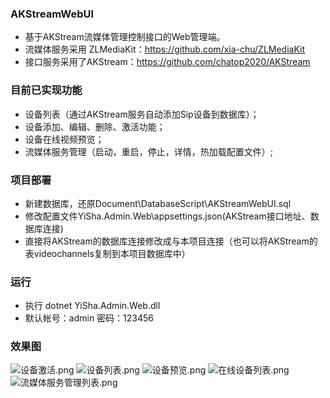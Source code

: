 ### AKStreamWebUI
- 基于AKStream流媒体管理控制接口的Web管理端。
- 流媒体服务采用 ZLMediaKit：https://github.com/xia-chu/ZLMediaKit
- 接口服务采用了AKStream：https://github.com/chatop2020/AKStream
### 目前已实现功能
- 设备列表（通过AKStream服务自动添加Sip设备到数据库）；
- 设备添加、编辑、删除、激活功能；
- 设备在线视频预览；
- 流媒体服务管理（启动，重启，停止，详情，热加载配置文件）;


### 项目部署
- 新建数据库，还原Document\DatabaseScript\AKStreamWebUI.sql
- 修改配置文件YiSha.Admin.Web\appsettings.json(AKStream接口地址、数据库连接)
- 直接将AKStream的数据库连接修改成与本项目连接（也可以将AKStream的表videochannels复制到本项目数据库中）

### 运行
- 执行 dotnet YiSha.Admin.Web.dll
- 默认帐号：admin 密码：123456

### 效果图
![设备激活.png](https://i.loli.net/2021/01/19/tcxRfnP6qD74pWh.png)
![设备列表.png](https://i.loli.net/2021/01/19/Fy8fSWuNhsbU7eH.png)
![设备预览.png](https://i.loli.net/2021/01/19/1aPuwDJ3W94jOky.png)
![在线设备列表.png](https://i.loli.net/2021/01/19/RzfyqKHlp83ONtW.png)
![流媒体服务管理列表.png](https://i.loli.net/2021/01/19/g9pBetQNAWrYsId.png)
